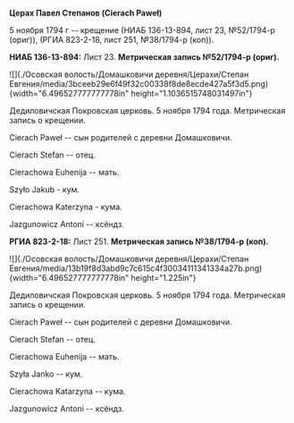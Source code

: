 **Церах Павел Степанов (Cierach Paweł)**

5 ноября 1794 г -- крещение (НИАБ 136-13-894, лист 23, №52/1794-р
(ориг)), (РГИА 823-2-18, лист 251, №38/1794-р (коп)).

**НИАБ 136-13-894:** Лист 23. **Метрическая запись №52/1794-р (ориг).**

![](./Осовская волость/Домашковичи деревня/Церахи/Степан Евгения/media/3bceeb29e6f49f32c00338f8de8ecde427a5f3d5.png){width="6.496527777777778in"
height="1.1036515748031497in"}

Дедиловичская Покровская церковь. 5 ноября 1794 года. Метрическая запись
о крещении.

Cierach Paweł -- сын родителей с деревни Домашковичи.

Cierach Stefan -- отец.

Cierachowa Euhenija -- мать.

Szyło Jakub - кум.

Cierachowa Katerzyna - кума.

Jazgunowicz Antoni -- ксёндз.

**РГИА 823-2-18:** Лист 251. **Метрическая запись №38/1794-р (коп).**

![](./Осовская волость/Домашковичи деревня/Церахи/Степан Евгения/media/13b19f8d3abd9c7c615c4f30034111341334a27b.png){width="6.496527777777778in"
height="1.225in"}

Дедиловичская Покровская церковь. 5 ноября 1794 года. Метрическая запись
о крещении.

Cierach Paweł -- сын родителей с деревни Домашковичи.

Cierach Stefan -- отец.

Cierachowa Euhenija -- мать.

Szyła Janko -- кум.

Cierachowa Katarzyna -- кума.

Jazgunowicz Antoni -- ксёндз.
